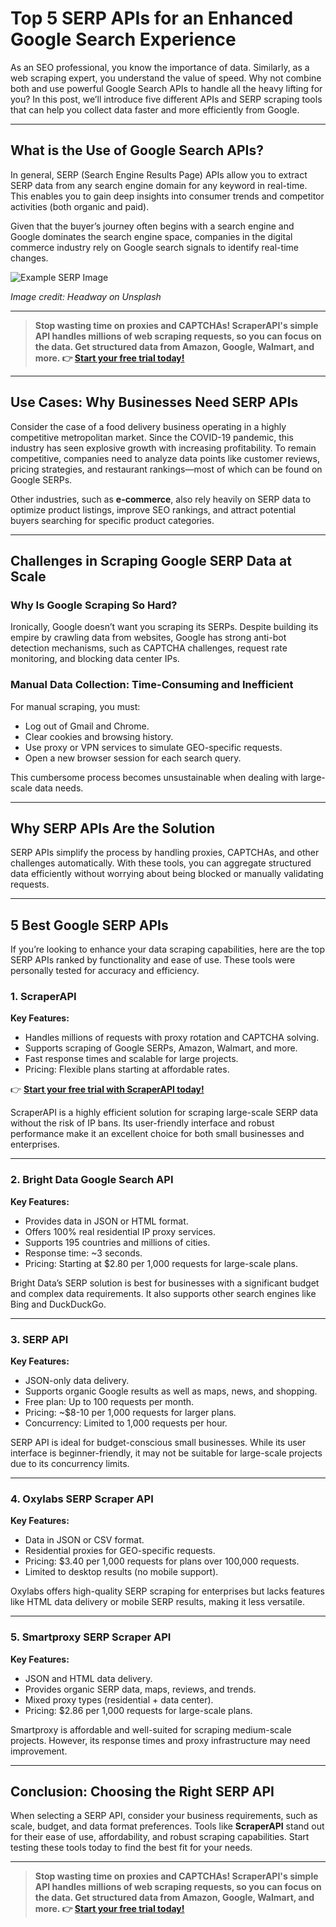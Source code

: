 # Top 5 SERP APIs for an Enhanced Google Search Experience

As an SEO professional, you know the importance of data. Similarly, as a web scraping expert, you understand the value of speed. Why not combine both and use powerful Google Search APIs to handle all the heavy lifting for you? In this post, we’ll introduce five different APIs and SERP scraping tools that can help you collect data faster and more efficiently from Google.

---

## What is the Use of Google Search APIs?

In general, SERP (Search Engine Results Page) APIs allow you to extract SERP data from any search engine domain for any keyword in real-time. This enables you to gain deep insights into consumer trends and competitor activities (both organic and paid).  

Given that the buyer’s journey often begins with a search engine and Google dominates the search engine space, companies in the digital commerce industry rely on Google search signals to identify real-time changes.

![Example SERP Image](https://pics1.baidu.com/feed/b21bb051f8198618279606480f59f47d89d4e668?token=58f3ac1670a1b1ea63a7d27ca00355fd&f=jpeg)

_Image credit: Headway on Unsplash_

---

> **Stop wasting time on proxies and CAPTCHAs! ScraperAPI's simple API handles millions of web scraping requests, so you can focus on the data. Get structured data from Amazon, Google, Walmart, and more. 👉 [Start your free trial today!](https://bit.ly/Scraperapi)**

---

## Use Cases: Why Businesses Need SERP APIs

Consider the case of a food delivery business operating in a highly competitive metropolitan market. Since the COVID-19 pandemic, this industry has seen explosive growth with increasing profitability. To remain competitive, companies need to analyze data points like customer reviews, pricing strategies, and restaurant rankings—most of which can be found on Google SERPs.

Other industries, such as **e-commerce**, also rely heavily on SERP data to optimize product listings, improve SEO rankings, and attract potential buyers searching for specific product categories.

---

## Challenges in Scraping Google SERP Data at Scale

### Why Is Google Scraping So Hard?

Ironically, Google doesn’t want you scraping its SERPs. Despite building its empire by crawling data from websites, Google has strong anti-bot detection mechanisms, such as CAPTCHA challenges, request rate monitoring, and blocking data center IPs.

### Manual Data Collection: Time-Consuming and Inefficient

For manual scraping, you must:
- Log out of Gmail and Chrome.
- Clear cookies and browsing history.
- Use proxy or VPN services to simulate GEO-specific requests.
- Open a new browser session for each search query.

This cumbersome process becomes unsustainable when dealing with large-scale data needs.

---

## Why SERP APIs Are the Solution

SERP APIs simplify the process by handling proxies, CAPTCHAs, and other challenges automatically. With these tools, you can aggregate structured data efficiently without worrying about being blocked or manually validating requests.

---

## 5 Best Google SERP APIs

If you’re looking to enhance your data scraping capabilities, here are the top SERP APIs ranked by functionality and ease of use. These tools were personally tested for accuracy and efficiency.

### 1. ScraperAPI
**Key Features:**
- Handles millions of requests with proxy rotation and CAPTCHA solving.
- Supports scraping of Google SERPs, Amazon, Walmart, and more.
- Fast response times and scalable for large projects.
- Pricing: Flexible plans starting at affordable rates.

👉 **[Start your free trial with ScraperAPI today!](https://bit.ly/Scraperapi)**  

ScraperAPI is a highly efficient solution for scraping large-scale SERP data without the risk of IP bans. Its user-friendly interface and robust performance make it an excellent choice for both small businesses and enterprises.

---

### 2. Bright Data Google Search API

**Key Features:**
- Provides data in JSON or HTML format.
- Offers 100% real residential IP proxy services.
- Supports 195 countries and millions of cities.
- Response time: ~3 seconds.
- Pricing: Starting at $2.80 per 1,000 requests for large-scale plans.

Bright Data’s SERP solution is best for businesses with a significant budget and complex data requirements. It also supports other search engines like Bing and DuckDuckGo.

---

### 3. SERP API

**Key Features:**
- JSON-only data delivery.
- Supports organic Google results as well as maps, news, and shopping.
- Free plan: Up to 100 requests per month.
- Pricing: ~$8-10 per 1,000 requests for larger plans.
- Concurrency: Limited to 1,000 requests per hour.

SERP API is ideal for budget-conscious small businesses. While its user interface is beginner-friendly, it may not be suitable for large-scale projects due to its concurrency limits.

---

### 4. Oxylabs SERP Scraper API

**Key Features:**
- Data in JSON or CSV format.
- Residential proxies for GEO-specific requests.
- Pricing: $3.40 per 1,000 requests for plans over 100,000 requests.
- Limited to desktop results (no mobile support).

Oxylabs offers high-quality SERP scraping for enterprises but lacks features like HTML data delivery or mobile SERP results, making it less versatile.

---

### 5. Smartproxy SERP Scraper API

**Key Features:**
- JSON and HTML data delivery.
- Provides organic SERP data, maps, reviews, and trends.
- Mixed proxy types (residential + data center).
- Pricing: $2.86 per 1,000 requests for large-scale plans.

Smartproxy is affordable and well-suited for scraping medium-scale projects. However, its response times and proxy infrastructure may need improvement.

---

## Conclusion: Choosing the Right SERP API

When selecting a SERP API, consider your business requirements, such as scale, budget, and data format preferences. Tools like **ScraperAPI** stand out for their ease of use, affordability, and robust scraping capabilities. Start testing these tools today to find the best fit for your needs.

---

> **Stop wasting time on proxies and CAPTCHAs! ScraperAPI's simple API handles millions of web scraping requests, so you can focus on the data. Get structured data from Amazon, Google, Walmart, and more. 👉 [Start your free trial today!](https://bit.ly/Scraperapi)**
